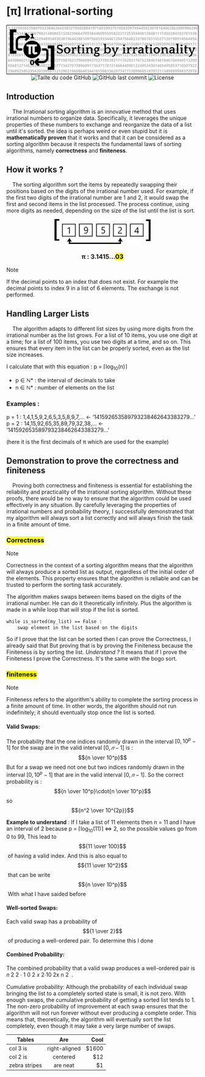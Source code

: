 # [π] Irrational-sorting 
<div align="center"><img alt="banniere" align="center"  height="50%" width="100%" src="photos/TPI_banner.png"></div>

<div align=center>
  <img alt="Taille du code GitHub" src="https://img.shields.io/github/languages/code-size/Wanous/Irrational-sorting?label=taille%20du%20code">
  <img alt="GitHub last commit" src="https://img.shields.io/github/last-commit/Wanous/Irrational-sorting?logo=github&style=plastic">
  <img alt="License" src="https://img.shields.io/github/license/Wanous/Irrational-sorting?style=plastic">
</div>

## Introduction
&nbsp;&nbsp;&nbsp;&nbsp;The Irrational sorting algorithm is an innovative method that uses irrational numbers to organize data. Specifically, it leverages the unique properties of these numbers to exchange and reorganize the data of a list until it's sorted. the idea is perhaps weird or even stupid
but it is **mathematically proven** that it works and that it can be considered as a sorting algorithm because it respects the fundamental laws of sorting algorithms, namely **correctness** and **finiteness**.

## How it works ?
&nbsp;&nbsp;&nbsp;&nbsp;The sorting algorithm sort the items by repeatedly swapping their positions based on the digits of the irrational number used. For example, if the first two digits of the irrational number are 1 and 2, it would swap the first and second items in the list processed. The process continue, using more digits as needed, depending on the size of the list until the list is sort.

<div align="center"><img alt="banniere" align="center"  height="50%" width="50%" src="photos/Example_exchange.png"></div>

<div align="center"><h3>π : 3.1415...<mark><b>03</b></mark></h3></div>

> [!NOTE]  
>If the decimal points to an index that does not exist. For example the decimal points to index 9 in a list of 6 elements. The exchange is not performed.

## Handling Larger Lists
&nbsp;&nbsp;&nbsp;&nbsp;The algorithm adapts to different list sizes by using more digits from the irrational number as the list grows. For a list of 10 items, you use one digit at a time; for a list of 100 items, you use two digits at a time, and so on. This ensures that every item in the list can be properly sorted, even as the list size increases.

I calculate that with this equation : p = ⌈log<sub>10</sub>(n)⌉
- p ∈ ℕ*  : the interval of decimals to take 
- n ∈ ℕ*  : number of elements on the list
  
### Examples :
p = 1 : 1,4,1,5,9,2,6,5,3,5,8,9,7,... ← ‘141592653589793238462643383279…’  
p = 2 : 14,15,92,65,35,89,79,32,38,... ← ‘141592653589793238462643383279…’ 

(here it is the first decimals of π which are used for the example)

## Demonstration to prove the **correctness** and **finiteness**
&nbsp;&nbsp;&nbsp;&nbsp;Proving both correctness and finiteness is essential for establishing the reliability and practicality of the irrational sorting algorithm. Without these proofs, there would be no way to ensure that the algorithm could be used effectively in any situation. By carefully leveraging the properties of irrational numbers and probability theory, I successfully demonstrated that my algorithm will always sort a list correctly and will always finish the task in a finite amount of time.

<h3><mark>Correctness</mark></h3>

> [!NOTE]  
> Correctness in the context of a sorting algorithm means that the algorithm will always produce a sorted list as output, regardless of the initial order of the elements. This property ensures that the algorithm is reliable and can be trusted to perform the sorting task accurately.

The algorithm makes swaps between items based on the digits of the irrational number. He can do it theoretically infinitely. Plus the algorithm is made in a while loop that will stop if the list is sorted. 
```
while is_sorted(my_list) == False :
    swap element in the list based on the digits
```
So if I prove that the list can be sorted then I can prove the Correctness, I already said that But proving that is by proving the Finiteness because the Finiteness is by sorting the list. *Understand ?*
It means that if I prove the Finiteness I prove the Correctness. It's the same with the bogo sort.

<h3><mark>finiteness</mark></h3>

> [!NOTE]  
> Finiteness refers to the algorithm's ability to complete the sorting process in a finite amount of time. In other words, the algorithm should not run indefinitely; it should eventually stop once the list is sorted.

#### Valid Swaps: 
The probability that the one indices randomly drawn in the interval $[0,10^p−1]$ for the swap are in the valid interval $[0,𝑛 − 1]$ is :
$${n \over 10^p}$$
But for a swap we need not one but two indices randomly drawn in the interval $[0,10^p−1]$ that are in the valid interval $[0,𝑛 − 1]$. So the correct probability is :
$${n \over 10^p}\cdot{n \over 10^p}$$ so $${n^2 \over 10^{2p}}$$

**Example to understand** : If I take a list of 11 elements then n = 11 and I have an interval of 2 because p = ⌈log<sub>10</sub>(11)⌉ <=> 2, so the possible values ​​go from 0 to 99, 
This lead to 
$${11 \over 100}$$​ 
of having a valid index. And this is also equal to 
$${11 \over 10^2}$$​ 
that can be write 
$${n \over 10^p}$$​ 
With what I have saided before

#### Well-sorted Swaps: 
Each valid swap has a probability of 
$${1 \over 2}$$​ 
 of producing a well-ordered pair. 
 To determine this I done 
 
#### Combined Probability: 
The combined probability that a valid swap produces a well-ordered pair is 𝑛 2 2 ⋅ 1 0 2 𝑥 2⋅10 2x n 2 ​ .

Cumulative probability: Although the probability of each individual swap bringing the list to a completely sorted state is small, it is not zero. With enough swaps, the cumulative probability of getting a sorted list tends to 1. The non-zero probability of improvement at each swap ensures that the algorithm will not run forever without ever producing a complete order. This means that, theoretically, the algorithm will eventually sort the list completely, even though it may take a very large number of swaps.


| Tables        | Are           | Cool  |
| ------------- |:-------------:| -----:|
| col 3 is      | right-aligned | $1600 |
| col 2 is      | centered      |   $12 |
| zebra stripes | are neat      |    $1 |
